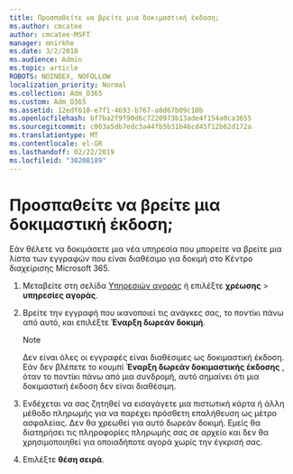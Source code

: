 ```yaml
---
title: Προσπαθείτε να βρείτε μια δοκιμαστική έκδοση;
ms.author: cmcatee
author: cmcatee-MSFT
manager: mnirkhe
ms.date: 3/2/2018
ms.audience: Admin
ms.topic: article
ROBOTS: NOINDEX, NOFOLLOW
localization_priority: Normal
ms.collection: Adm_O365
ms.custom: Adm_O365
ms.assetid: 12edf610-e7f1-4693-b767-a8d67b09c10b
ms.openlocfilehash: bf7ba2f9f90d6c7220973b13ade4f154a0ca3655
ms.sourcegitcommit: c003a5db7edc3a44fb5b31b46cd45f12b62d172a
ms.translationtype: MT
ms.contentlocale: el-GR
ms.lasthandoff: 02/22/2019
ms.locfileid: "30208189"
---
```

# <a name="trying-to-find-a-trial"></a>Προσπαθείτε να βρείτε μια δοκιμαστική έκδοση;

Εάν θέλετε να δοκιμάσετε μια νέα υπηρεσία που μπορείτε να βρείτε μια λίστα των εγγραφών που είναι διαθέσιμο για δοκιμή στο Κέντρο διαχείρισης Microsoft 365.
  
1. Μεταβείτε στη σελίδα [Υπηρεσιών αγοράς](https://go.microsoft.com/fwlink/p/?linkid=868433) ή επιλέξτε **χρέωσης** \> **υπηρεσίες αγοράς**.
    
2. Βρείτε την εγγραφή που ικανοποιεί τις ανάγκες σας, το ποντίκι πάνω από αυτό, και επιλέξτε **Έναρξη δωρεάν δοκιμή**.
    
    > [!NOTE]
    > Δεν είναι όλες οι εγγραφές είναι διαθέσιμες ως δοκιμαστική έκδοση. Εάν δεν βλέπετε το κουμπί **Έναρξη δωρεάν δοκιμαστικής έκδοσης** , όταν το ποντίκι πάνω από μια συνδρομή, αυτό σημαίνει ότι μια δοκιμαστική έκδοση δεν είναι διαθέσιμη. 
  
3. Ενδέχεται να σας ζητηθεί να εισαγάγετε μια πιστωτική κάρτα ή άλλη μέθοδο πληρωμής για να παρέχει πρόσθετη επαλήθευση ως μέτρο ασφαλείας. Δεν θα χρεωθεί για αυτό δωρεάν δοκιμή. Εμείς θα διατηρήσει τις πληροφορίες πληρωμής σας σε αρχείο και δεν θα χρησιμοποιηθεί για οποιαδήποτε αγορά χωρίς την έγκρισή σας.
    
4. Επιλέξτε **θέση σειρά**.
    

